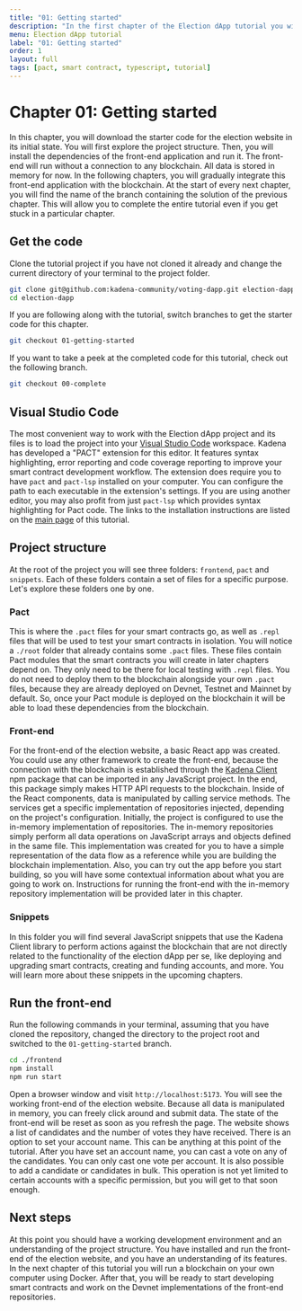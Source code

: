```yaml
---
title: "01: Getting started"
description: "In the first chapter of the Election dApp tutorial you will download the code of the project, explore the project structure and run the frontend."
menu: Election dApp tutorial
label: "01: Getting started"
order: 1
layout: full
tags: [pact, smart contract, typescript, tutorial]
---
```


# Chapter 01: Getting started

In this chapter, you will download the starter code for the election website
in its initial state. You will first explore the project structure. Then, you
will install the dependencies of the front-end application and run it. The
front-end will run without a connection to any blockchain. All data is stored
in memory for now. In the following chapters, you will gradually integrate
this front-end application with the blockchain. At the start of every next
chapter, you will find the name of the branch containing the solution of the
previous chapter. This will allow you to complete the entire tutorial even if
you get stuck in a particular chapter.

## Get the code

Clone the tutorial project if you have not cloned it already and change the
current directory of your terminal to the project folder.

```bash
git clone git@github.com:kadena-community/voting-dapp.git election-dapp
cd election-dapp
```

If you are following along with the tutorial, switch branches to get the
starter code for this chapter.

```bash
git checkout 01-getting-started
```

If you want to take a peek at the completed code for this tutorial, check out
the following branch.

```bash
git checkout 00-complete
```

## Visual Studio Code

The most convenient way to work with the Election dApp project and its files is
to load the project into your [Visual Studio Code](https://code.visualstudio.com/)
workspace. Kadena has developed a "PACT" extension for this editor. It features
syntax highlighting, error reporting and code coverage reporting to improve your
smart contract development workflow. The extension does require you to have `pact`
and `pact-lsp` installed on your computer. You can configure the path to each
executable in the extension's settings. If you are using another editor, you may also
profit from just `pact-lsp` which provides syntax highlighting for Pact code. The links
to the installation instructions are listed on the
[main page](/build/guides/election-dapp-tutorial) of this tutorial.

## Project structure

At the root of the project you will see three folders: `frontend`, `pact` and
`snippets`. Each of these folders contain a set of files for a specific purpose.
Let's explore these folders one by one.

### Pact

This is where the `.pact` files for your smart contracts go, as well as `.repl`
files that will be used to test your smart contracts in isolation. You will
notice a `./root` folder that already contains some `.pact` files. These files contain
Pact modules that the smart contracts you will create in later chapters depend
on. They only need to be there for local testing with `.repl` files. You do not
need to deploy them to the blockchain alongside your own `.pact` files, because
they are already deployed on Devnet, Testnet and Mainnet by default. So, once
your Pact module is deployed on the blockchain it will be able to load these
dependencies from the blockchain.

### Front-end

For the front-end of the election website, a basic React app was created. You
could use any other framework to create the front-end, because the connection
with the blockchain is established through the
[Kadena Client](https://www.npmjs.com/package/@kadena/client) npm package
that can be imported in any JavaScript project. In the end, this
package simply makes HTTP API requests to the blockchain.
Inside of the React components, data is manipulated by calling service methods.
The services get a specific implementation of repositories injected, depending
on the project's configuration. Initially, the project is configured to use
the in-memory implementation of repositories. The in-memory repositories
simply perform all data operations on JavaScript arrays and objects defined
in the same file. This implementation was created for you to have a simple
representation of the data flow as a reference while you are building the
blockchain implementation. Also, you can try out the app before you start
building, so you will have some contextual information about what you are
going to work on. Instructions for running the front-end with the in-memory
repository implementation will be provided later in this chapter.

### Snippets

In this folder you will find several JavaScript snippets that use the Kadena
Client library to perform actions against the blockchain that are not directly
related to the functionality of the election dApp per se, like deploying and
upgrading smart contracts, creating and funding accounts, and more. You will
learn more about these snippets in the upcoming chapters.

## Run the front-end

Run the following commands in your terminal, assuming that you have cloned
the repository, changed the directory to the project root and switched
to the `01-getting-started` branch.

```bash
cd ./frontend
npm install
npm run start
```

Open a browser window and visit `http://localhost:5173`. You will see the working
front-end of the election website. Because all data is manipulated in memory,
you can freely click around and submit data. The state of the front-end will be
reset as soon as you refresh the page. The website shows a list of candidates
and the number of votes they have received. There is an option to set your
account name. This can be anything at this point of the tutorial. After you have
set an account name, you can cast a vote on any of the candidates. You can only
cast one vote per account. It is also possible to add a candidate or candidates
in bulk. This operation is not yet limited to certain accounts with a specific
permission, but you will get to that soon enough.

## Next steps

At this point you should have a working development environment and an understanding
of the project structure. You have installed and run the front-end of the election
website, and you have an understanding of its features. In the next chapter of this
tutorial you will run a blockchain on your own computer using Docker. After that,
you will be ready to start developing smart contracts and work on the Devnet
implementations of the front-end repositories.
